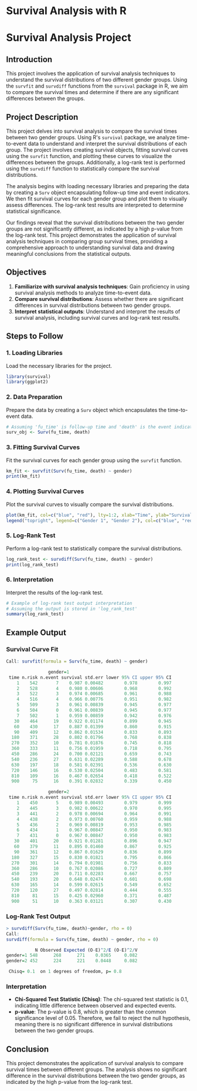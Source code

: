 # Survival Analysis with R
# Survival Analysis Project

## Introduction

This project involves the application of survival analysis techniques to understand the survival distributions of two different gender groups. Using the `survfit` and `survdiff` functions from the `survival` package in R, we aim to compare the survival times and determine if there are any significant differences between the groups.

## Project Description
This project delves into survival analysis to compare the survival times between two gender groups. Using R's `survival` package, we analyze time-to-event data to understand and interpret the survival distributions of each group. The project involves creating survival objects, fitting survival curves using the `survfit` function, and plotting these curves to visualize the differences between the groups. Additionally, a log-rank test is performed using the `survdiff` function to statistically compare the survival distributions.

The analysis begins with loading necessary libraries and preparing the data by creating a `Surv` object encapsulating follow-up time and event indicators. We then fit survival curves for each gender group and plot them to visually assess differences. The log-rank test results are interpreted to determine statistical significance.

Our findings reveal that the survival distributions between the two gender groups are not significantly different, as indicated by a high p-value from the log-rank test. This project demonstrates the application of survival analysis techniques in comparing group survival times, providing a comprehensive approach to understanding survival data and drawing meaningful conclusions from the statistical outputs.

## Objectives

1. **Familiarize with survival analysis techniques**: Gain proficiency in using survival analysis methods to analyze time-to-event data.
2. **Compare survival distributions**: Assess whether there are significant differences in survival distributions between two gender groups.
3. **Interpret statistical outputs**: Understand and interpret the results of survival analysis, including survival curves and log-rank test results.

## Steps to Follow

### 1. Loading Libraries

Load the necessary libraries for the project.

```r
library(survival)
library(ggplot2)
```

### 2. Data Preparation

Prepare the data by creating a `Surv` object which encapsulates the time-to-event data.

```r
# Assuming 'fu_time' is follow-up time and 'death' is the event indicator
surv_obj <- Surv(fu_time, death)
```

### 3. Fitting Survival Curves

Fit the survival curves for each gender group using the `survfit` function.

```r
km_fit <- survfit(Surv(fu_time, death) ~ gender)
print(km_fit)
```

### 4. Plotting Survival Curves

Plot the survival curves to visually compare the survival distributions.

```r
plot(km_fit, col=c("blue", "red"), lty=1:2, xlab="Time", ylab="Survival Probability")
legend("topright", legend=c("Gender 1", "Gender 2"), col=c("blue", "red"), lty=1:2)
```

### 5. Log-Rank Test

Perform a log-rank test to statistically compare the survival distributions.

```r
log_rank_test <- survdiff(Surv(fu_time, death) ~ gender)
print(log_rank_test)
```

### 6. Interpretation

Interpret the results of the log-rank test.

```r
# Example of log-rank test output interpretation
# Assuming the output is stored in 'log_rank_test'
summary(log_rank_test)
```

## Example Output

### Survival Curve Fit

```r
Call: survfit(formula = Surv(fu_time, death) ~ gender)

                gender=1 
 time n.risk n.event survival std.err lower 95% CI upper 95% CI
    1    542       7    0.987 0.00482        0.978        0.997
    2    528       4    0.980 0.00606        0.968        0.992
    3    522       3    0.974 0.00685        0.961        0.988
    4    516       4    0.966 0.00776        0.951        0.982
    5    509       3    0.961 0.00839        0.945        0.977
    6    504       0    0.961 0.00839        0.945        0.977
    7    502       1    0.959 0.00859        0.942        0.976
   30    464      19    0.922 0.01174        0.899        0.945
   60    430      17    0.887 0.01399        0.860        0.915
   90    409      12    0.862 0.01534        0.833        0.893
  180    371      28    0.802 0.01796        0.768        0.838
  270    352      10    0.781 0.01876        0.745        0.818
  360    333      11    0.756 0.01959        0.718        0.795
  450    286      24    0.700 0.02121        0.659        0.743
  540    236      27    0.631 0.02289        0.588        0.678
  630    197      18    0.581 0.02391        0.536        0.630
  720    146      16    0.530 0.02504        0.483        0.581
  810    109      16    0.467 0.02654        0.418        0.522
  900     75      16    0.391 0.02832        0.339        0.450

                gender=2 
 time n.risk n.event survival std.err lower 95% CI upper 95% CI
    1    450       5    0.989 0.00493        0.979        0.999
    2    445       3    0.982 0.00622        0.970        0.995
    3    441       2    0.978 0.00694        0.964        0.991
    4    438       2    0.973 0.00760        0.959        0.988
    5    436       2    0.969 0.00819        0.953        0.985
    6    434       1    0.967 0.00847        0.950        0.983
    7    431       0    0.967 0.00847        0.950        0.983
   30    401      20    0.921 0.01281        0.896        0.947
   60    379      11    0.895 0.01460        0.867        0.925
   90    361      12    0.867 0.01629        0.836        0.899
  180    327      15    0.830 0.01821        0.795        0.866
  270    301      14    0.794 0.01981        0.756        0.833
  360    286      10    0.767 0.02086        0.727        0.809
  450    239      20    0.711 0.02283        0.667        0.757
  540    193      20    0.648 0.02474        0.601        0.698
  630    165      14    0.599 0.02615        0.549        0.652
  720    120      27    0.497 0.02814        0.444        0.555
  810     81      15    0.425 0.02960        0.371        0.487
  900     51      10    0.363 0.03121        0.307        0.430
```

### Log-Rank Test Output

```r
> survdiff(Surv(fu_time, death)~gender, rho = 0)
Call:
survdiff(formula = Surv(fu_time, death) ~ gender, rho = 0)

           N Observed Expected (O-E)^2/E (O-E)^2/V
gender=1 548      268      271    0.0365     0.082
gender=2 452      224      221    0.0448     0.082

 Chisq= 0.1  on 1 degrees of freedom, p= 0.8
```

### Interpretation

- **Chi-Squared Test Statistic (Chisq)**: The chi-squared test statistic is 0.1, indicating little difference between observed and expected events.
- **p-value**: The p-value is 0.8, which is greater than the common significance level of 0.05. Therefore, we fail to reject the null hypothesis, meaning there is no significant difference in survival distributions between the two gender groups.

## Conclusion

This project demonstrates the application of survival analysis to compare survival times between different groups. The analysis shows no significant difference in the survival distributions between the two gender groups, as indicated by the high p-value from the log-rank test.